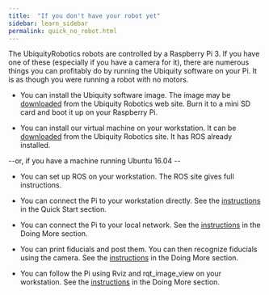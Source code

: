 ```yaml
---
title:  "If you don't have your robot yet"
sidebar: learn_sidebar
permalink: quick_no_robot.html
---
```


The UbiquityRobotics robots are controlled by a Raspberry Pi 3.
If you have one of these (especially if you have a camera for it), there are numerous things you can profitably do by running the Ubiquity software on your Pi. It is as though you were running a robot with no motors.

* You can install the Ubiquity software image. The image may be [downloaded](https://downloads.ubiquityrobotics.com/) from the Ubiquity Robotics web site.  Burn it to a mini SD card and boot it up on your Raspberry Pi.

* You can install our virtual machine on your workstation. It can be [downloaded](https://downloads.ubiquityrobotics.com/) from the Ubiquity Robotics site. It has ROS already installed.

--or, if you have a machine running Ubuntu 16.04 --
* You can set up ROS on your workstation.
The ROS site gives full instructions.

* You can connect the Pi to your workstation directly.
See the [instructions](https://ubiquityrobotics.github.io/learn/connecting) in the Quick Start section.

* You can connect the Pi to your local network.
See the [instructions]() in the Doing More section.

* You can print fiducials and post them. You can then recognize fiducials using the camera.
See the [instructions](https://ubiquityrobotics.github.io/learn/fiducials) in the Doing More section.

* You can follow the Pi using Rviz and rqt_image_view on your workstation.
See the [instructions](https://ubiquityrobotics.github.io/learn/rviz) in the Doing More section.

